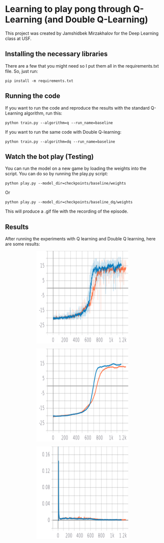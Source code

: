 # Learning to play pong through Q-Learning (and Double Q-Learning)

This project was created by Jamshidbek Mirzakhalov for the Deep Learning class at USF.


##  Installing the necessary libraries

There are a few that you might need so I put them all in the requirements.txt file. So, just run:

```
pip install -m requirements.txt
```

## Running the code

If you want to run the code and reproduce the results with the standard Q-Learning algorithm, run this:
```
python train.py --algorithm=q --run_name=baseline

```

If you want to run the same code with Double Q-learning:

```
python train.py --algorithm=dq --run_name=baseline

```

## Watch the bot play (Testing)

You can run the model on a new game by loading the weights into the script. You can do so by running the play.py script:

```
python play.py --model_dir=checkpoints/baseline/weights
```
Or
```
python play.py --model_dir=checkpoints/baseline_dq/weights
```


This will produce a .gif file with the recording of the episode. 


## Results

After  running the experiments with Q learning and Double Q learning, here are some results:

<p align="center">
<kbd>
  <img width="300" height="300" src="./Reward.png">
  </kbd>
</p>

<p align="center">
<kbd>
  <img width="300" height="300" src="./latest_100.png">
  </kbd>
</p>

<p align="center">
<kbd>
  <img width="300" height="300" src="./loss.png">
  </kbd>
</p>